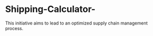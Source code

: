 # Shipping-Calculator-
This initiative aims to lead to an optimized supply chain management process.
